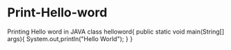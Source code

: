 # Print-Hello-word
Printing Hello word in JAVA
class helloword{
public static void main(String[] args){
System.out,println("Hello World");
}
}
